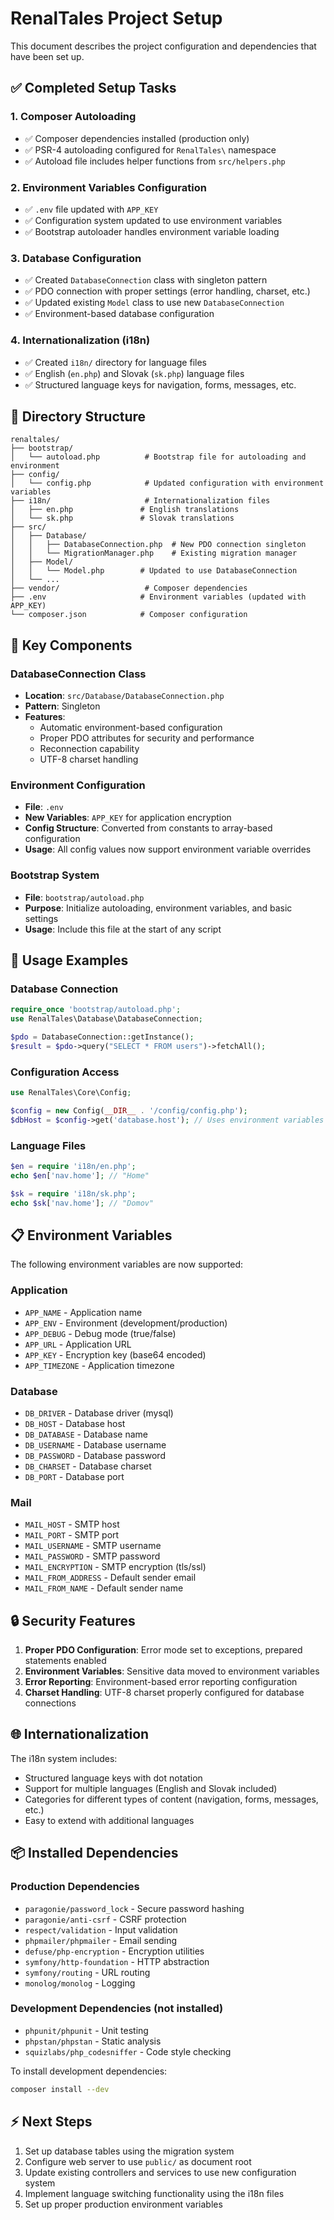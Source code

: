 # RenalTales Project Setup

This document describes the project configuration and dependencies that have been set up.

## ✅ Completed Setup Tasks

### 1. Composer Autoloading
- ✅ Composer dependencies installed (production only)
- ✅ PSR-4 autoloading configured for `RenalTales\` namespace
- ✅ Autoload file includes helper functions from `src/helpers.php`

### 2. Environment Variables Configuration
- ✅ `.env` file updated with `APP_KEY`
- ✅ Configuration system updated to use environment variables
- ✅ Bootstrap autoloader handles environment variable loading

### 3. Database Configuration
- ✅ Created `DatabaseConnection` class with singleton pattern
- ✅ PDO connection with proper settings (error handling, charset, etc.)
- ✅ Updated existing `Model` class to use new `DatabaseConnection`
- ✅ Environment-based database configuration

### 4. Internationalization (i18n)
- ✅ Created `i18n/` directory for language files
- ✅ English (`en.php`) and Slovak (`sk.php`) language files
- ✅ Structured language keys for navigation, forms, messages, etc.

## 📁 Directory Structure

```
renaltales/
├── bootstrap/
│   └── autoload.php          # Bootstrap file for autoloading and environment
├── config/
│   └── config.php            # Updated configuration with environment variables
├── i18n/                     # Internationalization files
│   ├── en.php               # English translations
│   └── sk.php               # Slovak translations
├── src/
│   ├── Database/
│   │   ├── DatabaseConnection.php  # New PDO connection singleton
│   │   └── MigrationManager.php    # Existing migration manager
│   ├── Model/
│   │   └── Model.php        # Updated to use DatabaseConnection
│   └── ...
├── vendor/                   # Composer dependencies
├── .env                     # Environment variables (updated with APP_KEY)
└── composer.json            # Composer configuration
```

## 🔧 Key Components

### DatabaseConnection Class
- **Location**: `src/Database/DatabaseConnection.php`
- **Pattern**: Singleton
- **Features**: 
  - Automatic environment-based configuration
  - Proper PDO attributes for security and performance
  - Reconnection capability
  - UTF-8 charset handling

### Environment Configuration
- **File**: `.env`
- **New Variables**: `APP_KEY` for application encryption
- **Config Structure**: Converted from constants to array-based configuration
- **Usage**: All config values now support environment variable overrides

### Bootstrap System
- **File**: `bootstrap/autoload.php`
- **Purpose**: Initialize autoloading, environment variables, and basic settings
- **Usage**: Include this file at the start of any script

## 🚀 Usage Examples

### Database Connection
```php
require_once 'bootstrap/autoload.php';
use RenalTales\Database\DatabaseConnection;

$pdo = DatabaseConnection::getInstance();
$result = $pdo->query("SELECT * FROM users")->fetchAll();
```

### Configuration Access
```php
use RenalTales\Core\Config;

$config = new Config(__DIR__ . '/config/config.php');
$dbHost = $config->get('database.host'); // Uses environment variables
```

### Language Files
```php
$en = require 'i18n/en.php';
echo $en['nav.home']; // "Home"

$sk = require 'i18n/sk.php';
echo $sk['nav.home']; // "Domov"
```

## 📋 Environment Variables

The following environment variables are now supported:

### Application
- `APP_NAME` - Application name
- `APP_ENV` - Environment (development/production)
- `APP_DEBUG` - Debug mode (true/false)
- `APP_URL` - Application URL
- `APP_KEY` - Encryption key (base64 encoded)
- `APP_TIMEZONE` - Application timezone

### Database
- `DB_DRIVER` - Database driver (mysql)
- `DB_HOST` - Database host
- `DB_DATABASE` - Database name
- `DB_USERNAME` - Database username
- `DB_PASSWORD` - Database password
- `DB_CHARSET` - Database charset
- `DB_PORT` - Database port

### Mail
- `MAIL_HOST` - SMTP host
- `MAIL_PORT` - SMTP port
- `MAIL_USERNAME` - SMTP username
- `MAIL_PASSWORD` - SMTP password
- `MAIL_ENCRYPTION` - SMTP encryption (tls/ssl)
- `MAIL_FROM_ADDRESS` - Default sender email
- `MAIL_FROM_NAME` - Default sender name

## 🔒 Security Features

1. **Proper PDO Configuration**: Error mode set to exceptions, prepared statements enabled
2. **Environment Variables**: Sensitive data moved to environment variables
3. **Error Reporting**: Environment-based error reporting configuration
4. **Charset Handling**: UTF-8 charset properly configured for database connections

## 🌐 Internationalization

The i18n system includes:
- Structured language keys with dot notation
- Support for multiple languages (English and Slovak included)
- Categories for different types of content (navigation, forms, messages, etc.)
- Easy to extend with additional languages

## 📦 Installed Dependencies

### Production Dependencies
- `paragonie/password_lock` - Secure password hashing
- `paragonie/anti-csrf` - CSRF protection
- `respect/validation` - Input validation
- `phpmailer/phpmailer` - Email sending
- `defuse/php-encryption` - Encryption utilities
- `symfony/http-foundation` - HTTP abstraction
- `symfony/routing` - URL routing
- `monolog/monolog` - Logging

### Development Dependencies (not installed)
- `phpunit/phpunit` - Unit testing
- `phpstan/phpstan` - Static analysis
- `squizlabs/php_codesniffer` - Code style checking

To install development dependencies:
```bash
composer install --dev
```

## ⚡ Next Steps

1. Set up database tables using the migration system
2. Configure web server to use `public/` as document root
3. Update existing controllers and services to use new configuration system
4. Implement language switching functionality using the i18n files
5. Set up proper production environment variables
